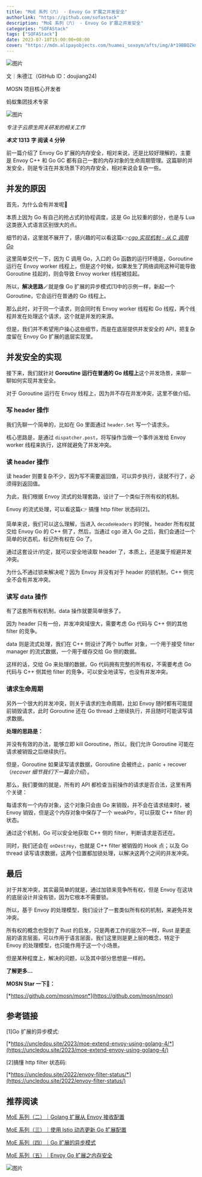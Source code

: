 ```yaml
---
title: "MoE 系列（六） - Envoy Go 扩展之并发安全"
authorlink: "https://github.com/sofastack"
description: "MoE 系列（六） - Envoy Go 扩展之并发安全"
categories: "SOFAStack"
tags: ["SOFAStack"]
date: 2023-07-18T15:00:00+08:00
cover: "https://mdn.alipayobjects.com/huamei_soxoym/afts/img/A*19BBQZkmADQAAAAAAAAAAAAADrGAAQ/original"
---
```


![图片](https://mmbiz.qpic.cn/mmbiz_gif/nibOZpaQKw09ARcsGuzib3ttcN4LZpdAC0n9KTQp7uibF8ia0ibk3Olf3sib50ExibicicOrzCOVrOyUD2dFib84f0fTx5uA/640?wx_fmt=gif&wxfrom=5&wx_lazy=1)

文｜朱德江（GitHub ID：doujiang24)

MOSN 项目核心开发者

蚂蚁集团技术专家

![图片](https://mmbiz.qpic.cn/mmbiz_png/nibOZpaQKw08VNbtYZicic5Nog5MV3VxrPUbpSOe4Pn693qzEiacbqxwuqcyhl24RbPibibbgxhIwZmRG36CzjZicDRUA/640?wx_fmt=png&wxfrom=5&wx_lazy=1&wx_co=1)

*专注于云原生网关研发的相关工作*

***本文*** **1313** **字 阅读 4** **分钟**

前一篇介绍了 Envoy Go 扩展的内存安全，相对来说，还是比较好理解的，主要是 Envoy C++ 和 Go GC 都有自己一套的内存对象的生命周期管理。这篇聊的并发安全，则是专注在并发场景下的内存安全，相对来说会复杂一些。

## 并发的原因

首先，为什么会有并发呢🤔️

本质上因为 Go 有自己的抢占式的协程调度，这是 Go 比较重的部分，也是与 Lua 这类嵌入式语言区别很大的点。

细节的话，这里就不展开了，感兴趣的可以看这篇👉[*cgo 实现机制 - 从 C 调用 Go*](http://mp.weixin.qq.com/s?__biz=MzUzMzU5Mjc1Nw==&mid=2247516398&idx=1&sn=2172b6f6ffe9c8b3263a15ef60ee3d54&chksm=faa36f34cdd4e622746582f922cd00798a1044c4f32a7ce058be6df91b58cbee725022a56525&scene=21)

这里简单交代一下，因为 C 调用 Go，入口的 Go 函数的运行环境是，Goroutine 运行在 Envoy worker 线程上，但是这个时候，如果发生了网络调用这种可能导致 Goroutine 挂起的，则会导致 Envoy worker 线程被挂起。

所以，**解决思路**🪄就是像 Go 扩展的异步模式[1]中的示例一样，新起一个 Goroutine，它会运行在普通的 Go 线程上。

那么此时，对于同一个请求，则会同时有 Envoy worker 线程和 Go 线程，两个线程并发在处理这个请求，这个就是并发的来源。

但是，我们并不希望用户操心这些细节，而是在底层提供并发安全的 API，把复杂度留在 Envoy Go 扩展的底层实现里。

## 并发安全的实现

接下来，我们就针对 **Goroutine 运行在普通的 Go 线程上**这个并发场景，来聊一聊如何实现并发安全。

对于 Goroutine 运行在 Envoy 线程上，因为并不存在并发冲突，这里不做介绍。

### 写 header 操作

我们先聊一个简单的，比如在 Go 里面通过 `header.Set` 写一个请求头。

核心思路是，是通过 `dispatcher.post`，将写操作当做一个事件派发给 Envoy worker 线程来执行，这样就避免了并发冲突。

### 读 header 操作

读 header 则要复杂不少，因为写不需要返回值，可以异步执行，读就不行了，必须得到返回值。

为此，我们根据 Envoy 流式的处理套路，设计了一个类似于所有权的机制。

Envoy 的流式处理，可以看这篇👉 搞懂 http filter 状态码[2]。

简单来说，我们可以这么理解，当进入 `decodeHeaders` 的时候，header 所有权就交给 Envoy Go 的 C++ 侧了，然后，当通过 cgo 进入 Go 之后，我们会通过一个简单的状态机，标记所有权在 Go 了。

通过这套设计/约定，就可以安全地读取 header 了，本质上，还是属于规避并发冲突。

为什么不通过锁来解决呢？因为 Envoy 并没有对于 header 的锁机制，C++ 侧完全不会有并发冲突。

### 读写 data 操作

有了这套所有权机制，data 操作就要简单很多了。

因为 header 只有一份，并发冲突域很大，需要考虑 Go 代码与 C++ 侧的其他 filter 的竞争。

data 则是流式处理，我们在 C++ 侧设计了两个 buffer 对象，一个用于接受 filter manager 的流式数据，一个用于缓存交给 Go 侧的数据。

这样的话，交给 Go 来处理的数据，Go 代码拥有完整的所有权，不需要考虑 Go 代码与 C++ 侧其他 filter 的竞争，可以安全地读写，也没有并发冲突。

### 请求生命周期

另外一个很大的并发冲突，则关乎请求的生命周期，比如 Envoy 随时都有可能提前销毁请求，此时 Goroutine 还在 Go thread 上继续执行，并且随时可能读写请求数据。

**处理的思路是：**

并没有有效的办法，能够立即 kill Goroutine，所以，我们允许 Goroutine 可能在请求被销毁之后继续执行。

但是，Goroutine 如果读写请求数据，Goroutine 会被终止，panic + recover（*recover 细节我们下一篇会介绍*）。

那么，我们要做的就是，所有的 API 都检查当前操作的请求是否合法，这里有两个关键：

每请求有一个内存对象，这个对象只会由 Go 来销毁，并不会在请求结束时，被 Envoy 销毁，但是这个内存对象中保存了一个 weakPtr，可以获取 C++ filter 的状态。

通过这个机制，Go 可以安全地获取 C++ 侧的 filter，判断请求是否还在。

同时，我们还会在 `onDestroy`，也就是 C++ filter 被销毁的 Hook 点；以及 Go thread 读写请求数据，这两个位置都加锁处理，以解决这两个之间的并发冲突。

## 最后

对于并发冲突，其实最简单的就是，通过加锁来竞争所有权，但是 Envoy 在这块的底层设计并没有锁，因为它根本不需要锁。

所以，基于 Envoy 的处理模型，我们设计了一套类似所有权的机制，来避免并发冲突。

所有权的概念也受到了 Rust 的启发，只是两者工作的层次不一样，Rust 是更底层的语言层面，可以作用于语言层面，我们这里则是更上层的概念，特定于 Envoy 的处理模型，也只能作用于这一个小场景。

但是某种程度上，解决的问题，以及其中部分思想是一样的。

**了解更多…**

**MOSN Star 一下🌟：**

[*https://github.com/mosn/mosn*](https://github.com/mosn/mosn)

## 参考链接

[1]Go 扩展的异步模式:

[*https://uncledou.site/2023/moe-extend-envoy-using-golang-4/*](https://uncledou.site/2023/moe-extend-envoy-using-golang-4/)

[2]搞懂 http filter 状态码:

[*https://uncledou.site/2022/envoy-filter-status/*](https://uncledou.site/2022/envoy-filter-status/)

## 推荐阅读

[MoE 系列（二）｜Golang 扩展从 Envoy 接收配置](https://mp.weixin.qq.com/s/xRt9qet-Dm3UMEVa3iDFrA)

[MoE 系列（三）｜使用 Istio 动态更新 Go 扩展配置](https://mp.weixin.qq.com/s/gvbvAZEUbjtD-UpKziHmBA)

[MoE 系列（四）｜Go 扩展的异步模式](https://mp.weixin.qq.com/s/to6U_5UfU1LUSj6vGsQQuQ)

[MoE 系列（五）｜Envoy Go 扩展之内存安全](https://mp.weixin.qq.com/s/zAT1yFhE8IQX0Mb3ghs04Q)

![图片](https://mmbiz.qpic.cn/sz_mmbiz_jpg/nibOZpaQKw08Wic9WKwiaVicaKu0OKmdhj0nXubpDsc8JCjo3IKfMAf5QRiaRmXEoAUwZbaXzJG3ZbFDa4GEhXLkujg/640?wx_fmt=jpeg&wxfrom=5&wx_lazy=1&wx_co=1)
